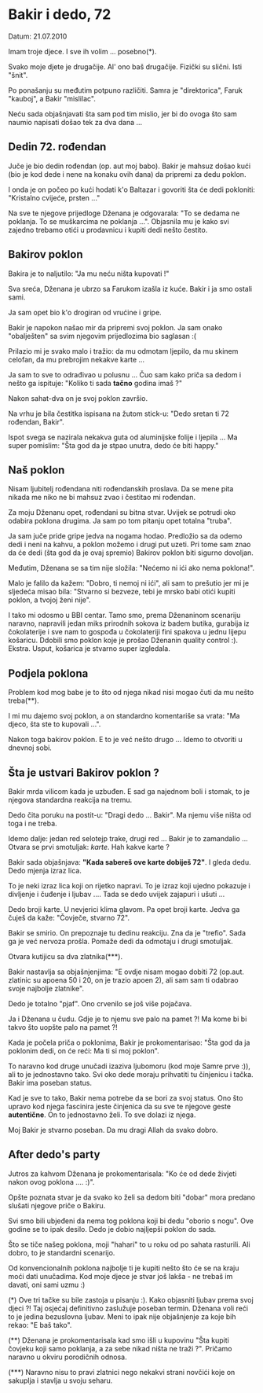 Bakir i dedo, 72
============================

Datum: 21.07.2010

Imam troje djece. I sve ih volim ... posebno(*). 

Svako moje djete je drugačije. Al' ono baš drugačije. Fizički su slični. Isti "šnit". 

Po ponašanju su međutim potpuno različiti. Samra je "direktorica", Faruk "kauboj", a Bakir "mislilac". 

Neću sada objašnjavati šta sam pod tim mislio, jer bi do ovoga što sam naumio napisati došao tek za dva dana ...

Dedin 72. rođendan
-------------------

Juče je bio dedin rođendan (op. aut moj babo). Bakir je mahsuz došao kući (bio je kod dede i nene na konaku ovih dana) da pripremi za dedu poklon.

I onda je on počeo po kući hodati k'o Baltazar i govoriti šta će dedi pokloniti: "Kristalno cvijeće, prsten ..."

Na sve te njegove prijedloge Dženana je odgovarala: "To se dedama ne poklanja. To se muškarcima ne poklanja ...". Objasnila mu je kako svi zajedno trebamo otići u prodavnicu i kupiti dedi nešto čestito.


Bakirov poklon
-------------

Bakira je to naljutilo: "Ja mu neću ništa kupovati !"

Sva sreća, Dženana je ubrzo sa Farukom izašla iz kuće. Bakir i ja smo ostali sami.

Ja sam opet bio k'o drogiran od vrućine i gripe. 

Bakir je napokon našao mir da pripremi svoj poklon. Ja sam onako "obalješten" sa svim njegovim prijedlozima bio saglasan :( 

Prilazio mi je svako malo i tražio: da mu odmotam ljepilo, da mu skinem celofan, da mu prebrojim nekakve karte ... 

Ja sam to sve to odrađivao u polusnu ... Čuo sam kako priča sa dedom i nešto ga ispituje: "Koliko ti sada **tačno** godina imaš ?" 
  
Nakon sahat-dva on je svoj poklon završio. 

Na vrhu je bila čestitka ispisana na žutom stick-u: "Dedo sretan ti 72 rođendan, Bakir". 

Ispot svega se nazirala nekakva guta od aluminijske folije i ljepila ... Ma super pomislim: "Šta god da je stpao unutra, dedo će biti happy."

Naš poklon
----------

Nisam ljubitelj rođendana niti rođendanskih proslava. Da se mene pita nikada me niko ne bi mahsuz zvao i čestitao mi rođendan. 

Za moju Dženanu opet, rođendani su bitna stvar. Uvijek se potrudi oko odabira poklona drugima. Ja sam po tom pitanju opet totalna "truba".  

Ja sam juče pride gripe jedva na nogama hodao.  Predložio sa  da odemo dedi i neni na kahvu, a poklon možemo i drugi put uzeti. Pri tome sam znao da će dedi (šta god da je ovaj spremio) Bakirov poklon biti sigurno dovoljan.

Međutim, Dženana se sa tim nije složila: "Nećemo ni ići ako nema poklona!".

Malo je falilo da kažem: "Dobro, ti nemoj ni ići", ali sam to prešutio jer mi je sljedeća misao bila: "Stvarno si bezveze, tebi je mrsko babi otići kupiti poklon, a tvojoj ženi nije".

I tako mi odosmo u BBI centar. Tamo smo, prema Dženaninom scenariju naravno, napravili jedan miks prirodnih sokova iz badem butika, gurabija iz čokolaterije i sve nam to gospođa u čokolateriji fini spakova u jednu lijepu košaricu. Ddobili smo poklon koje je prošao Dženanin quality control :). Ekstra. Usput, košarica je stvarno super izgledala. 

Podjela poklona
---------------

Problem kod mog babe je to što od njega nikad nisi mogao čuti da mu nešto treba(**). 

I mi mu dajemo svoj poklon, a on standardno komentariše sa vrata: "Ma djeco, šta ste to kupovali ...". 

Nakon toga bakirov poklon. E to je već nešto drugo ... Idemo to otvoriti u dnevnoj sobi.

Šta je ustvari Bakirov poklon ?
-------------------------------

Bakir mrda vilicom kada je uzbuđen. E sad ga najednom boli i stomak, to je njegova standardna reakcija na tremu.

Dedo čita poruku na postit-u: "Dragi dedo ... Bakir". Ma njemu više ništa od toga i ne treba. 

Idemo dalje: jedan red selotejp trake, drugi red ... Bakir je to zamandalio ... Otvara se prvi smotuljak: *karte*. Hah kakve karte ?

Bakir sada objašnjava: **"Kada sabereš ove karte dobiješ 72"**. I gleda dedu. Dedo mjenja izraz lica. 

To je neki izraz lica koji on rijetko napravi. To je izraz koji ujedno pokazuje i divljenje i čuđenje i ljubav .... Tada se dedo uvijek zajapuri i ušuti ... 

Dedo broji karte. U nevjerici klima glavom. Pa opet broji karte. Jedva ga čuješ da kaže: "Čovječe, stvarno 72". 

Bakir se smirio. On prepoznaje tu dedinu reakciju. Zna da je "trefio". Sada ga je već nervoza prošla. Pomaže dedi da odmotaju i drugi smotuljak. 

Otvara kutijicu sa dva zlatnika(***). 

Bakir nastavlja sa objašnjenjima: "E ovdje nisam mogao dobiti 72 (op.aut. zlatinic su apoena 50 i 20, on je trazio apoen 2), ali sam sam ti odabrao svoje najbolje zlatnike". 

Dedo je totalno "pjaf". Ono crvenilo se još više pojačava. 

Ja i Dženana u čudu. Gdje je to njemu sve palo na pamet ?! Ma kome bi bi takvo što uopšte palo na pamet ?!


Kada je počela priča o poklonima, Bakir je prokomentarisao: "Šta god da ja poklonim dedi, on će reći: Ma ti si moj poklon".  

To naravno kod druge unučadi izaziva ljubomoru (kod moje Samre prve :)), ali to je jednostavno tako. Svi oko dede moraju prihvatiti tu činjenicu i tačka. Bakir ima poseban status. 

Kad je sve to tako, Bakir nema potrebe da se bori za svoj status. Ono što upravo kod njega fascinira jeste činjenica da su sve te njegove geste **autentične**. On to jednostavno želi. To sve dolazi iz njega.  

Moj Bakir je stvarno poseban. Da mu dragi Allah da svako dobro.


After dedo's party
-------------------

Jutros za kahvom Dženana je prokomentarisala: "Ko će od dede živjeti nakon ovog poklona .... :)". 

Opšte poznata stvar je da svako ko želi sa dedom biti "dobar" mora predano slušati njegove priče o Bakiru.

Svi smo bili ubjeđeni da nema tog poklona koji bi dedu "oborio s nogu". Ove godine se to ipak desilo. Dedo je dobio najljepši poklon do sada.

Što se tiče našeg poklona, moji "hahari" to u roku od po sahata rasturili. Ali dobro, to je standardni scenarijo. 

Od konvencionalnih poklona najbolje ti je kupiti nešto što će se na kraju moći dati unučadima. Kod moje djece je stvar još lakša - ne trebaš im davati, oni sami uzmu :)



(*) Ove tri tačke su bile zastoja u pisanju :). Kako objasniti ljubav prema svoj djeci ?! Taj osjećaj definitivno zaslužuje poseban termin. Dženana voli reći to je jedina bezuslovna ljubav. Meni to ipak nije objašnjenje za koje bih rekao: "E baš tako".

(**) Dženana je prokomentarisala kad smo išli u kupovinu "Šta kupiti čovjeku koji samo poklanja, a za sebe nikad ništa ne traži ?". Pričamo naravno u okviru porodičnih odnosa. 

(***) Naravno nisu to pravi zlatnici nego nekakvi strani novčići koje on sakuplja i stavlja u svoju seharu.  

